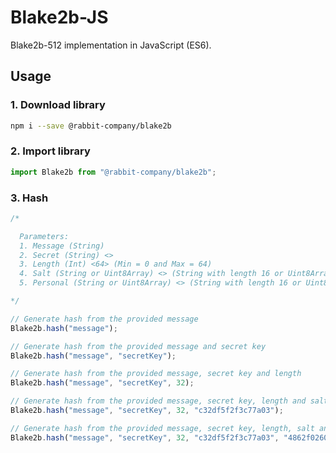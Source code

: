 # Blake2b-JS

Blake2b-512 implementation in JavaScript (ES6).

## Usage

### 1. Download library
```bash
npm i --save @rabbit-company/blake2b
```

### 2. Import library
```js
import Blake2b from "@rabbit-company/blake2b";
```

### 3. Hash
```js
/*

  Parameters:
  1. Message (String)
  2. Secret (String) <>
  3. Length (Int) <64> (Min = 0 and Max = 64)
  4. Salt (String or Uint8Array) <> (String with length 16 or Uint8Array)
  5. Personal (String or Uint8Array) <> (String with length 16 or Uint8Array)

*/

// Generate hash from the provided message
Blake2b.hash("message");

// Generate hash from the provided message and secret key
Blake2b.hash("message", "secretKey");

// Generate hash from the provided message, secret key and length
Blake2b.hash("message", "secretKey", 32);

// Generate hash from the provided message, secret key, length and salt
Blake2b.hash("message", "secretKey", 32, "c32df5f2f3c77a03");

// Generate hash from the provided message, secret key, length, salt and personal
Blake2b.hash("message", "secretKey", 32, "c32df5f2f3c77a03", "4862f0260a9803da");
```